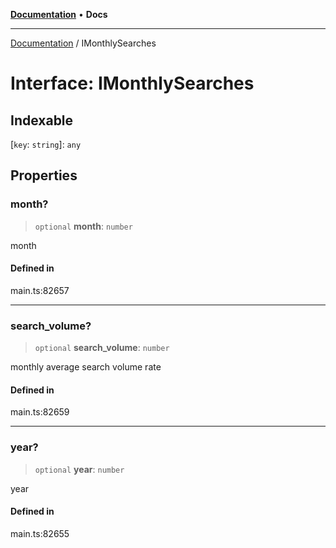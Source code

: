 [**Documentation**](../README.md) • **Docs**

***

[Documentation](../globals.md) / IMonthlySearches

# Interface: IMonthlySearches

## Indexable

 \[`key`: `string`\]: `any`

## Properties

### month?

> `optional` **month**: `number`

month

#### Defined in

main.ts:82657

***

### search\_volume?

> `optional` **search\_volume**: `number`

monthly average search volume rate

#### Defined in

main.ts:82659

***

### year?

> `optional` **year**: `number`

year

#### Defined in

main.ts:82655
